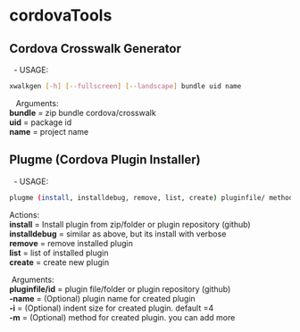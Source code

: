 # cordovaTools




## Cordova Crosswalk Generator
  - USAGE:
```bash
xwalkgen [-h] [--fullscreen] [--landscape] bundle uid name
```
   Arguments:<br>
**bundle** = zip bundle cordova/crosswalk <br>
**uid** = package id <br>
**name** = project name




## Plugme (Cordova Plugin Installer)
  - USAGE:
```bash
plugme (install, installdebug, remove, list, create) pluginfile/ method1 id [-name Name] [-i] [-m ...N]
```




Actions: <br>
**install** = Install plugin from zip/folder or plugin repository (github) <br>
**installdebug** = similar as above, but its install with verbose <br>
**remove** = remove installed plugin <br>
**list** = list of installed plugin <br>
**create** = create new plugin




 Arguments: <br>
**pluginfile/id** = plugin file/folder or plugin repository (github) <br>
**-name** = (Optional) plugin name for created plugin <br>
**-i** = (Optional) indent size for created plugin. default =4 <br>
**-m** = (Optional) method for created plugin. you can add more



